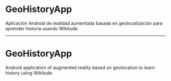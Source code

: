 # GeoHistoryApp
Aplicación Android de realidad aumentada basada en geolocalización para aprender historia usando Wikitude.

-----------------------------------------------------------------------------------------

# GeoHistoryApp
Android application of augmented reality based on geolocation to learn history using Wikitude.
